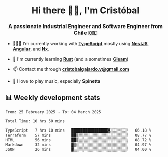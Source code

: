 <h1 align="center">Hi there ✌🏻, I'm Cristóbal</h1>
<h3 align="center">A passionate Industrial Engineer and Software Engineer from Chile 🇨🇱</h3>

- 🧑🏻‍💻 I’m currently working with **[TypeScript](https://www.typescriptlang.org)** mostly using **[NestJS](https://nestjs.com)**, **[Angular](https://angular.io)**, and **[Nx](https://nx.dev)**.

- 🌱 I'm currently learning **[Rust](https://www.rust-lang.org)** (and a sometimes **[Gleam](https://gleam.run/)**)

- 📫 Contact me through **cristobalgajardo.v@gmail.com**

- 🎸 I love to play music, especially **Spinetta**

## 📊 Weekly development stats

<!--START_SECTION:waka-->

```txt
From: 25 February 2025 - To: 04 March 2025

Total Time: 10 hrs 50 mins

TypeScript   7 hrs 10 mins   ████████████████▓░░░░░░░░   66.18 %
Terraform    57 mins         ██▒░░░░░░░░░░░░░░░░░░░░░░   08.77 %
HTML         56 mins         ██▒░░░░░░░░░░░░░░░░░░░░░░   08.72 %
Markdown     32 mins         █▒░░░░░░░░░░░░░░░░░░░░░░░   04.97 %
JSON         26 mins         █░░░░░░░░░░░░░░░░░░░░░░░░   04.00 %
```

<!--END_SECTION:waka-->
